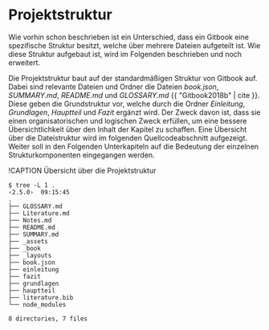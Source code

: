 # Projektstruktur

Wie vorhin schon beschrieben ist ein Unterschied, dass ein Gitbook eine spezifische Struktur besitzt, welche über mehrere Dateien aufgeteilt ist. Wie diese Struktur aufgebaut ist, wird im Folgenden beschrieben und noch erweitert.

Die Projektstruktur baut auf der standardmäßigen Struktur von Gitbook auf. Dabei sind relevante Dateien und Ordner die Dateien _book.json_, _SUMMARY.md_, _README.md_ und _GLOSSARY.md_ {{ "Gitbook2018b" | cite }}. Diese geben die Grundstruktur vor, welche durch die Ordner _Einleitung_, _Grundlagen_, _Hauptteil_ und _Fazit_ ergänzt wird. Der Zweck davon ist, dass sie einen organisatorischen und logischen Zweck erfüllen, um eine bessere Übersichtlichkeit über den Inhalt der Kapitel zu schaffen. Eine Übersicht über die Dateistruktur wird im folgenden Quellcodeabschnitt aufgezeigt. Weiter soll in den Folgenden Unterkapiteln auf die Bedeutung der einzelnen Strukturkomponenten eingegangen werden.

!CAPTION Übersicht über die Projektstruktur

```
$ tree -L 1 .                                                                                                                                                                     ‹2.5.0›  09:15:45
.
├── GLOSSARY.md
├── Literature.md
├── Notes.md
├── README.md
├── SUMMARY.md
├── _assets
├── _book
├── _layouts
├── book.json
├── einleitung
├── fazit
├── grundlagen
├── hauptteil
├── literature.bib
└── node_modules

8 directories, 7 files
```



